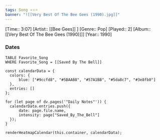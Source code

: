 ```yaml
---
tags: Song ⭐⭐⭐ 
banner: "![[Very Best Of The Bee Gees (1990).jpg]]"
---
```

[Time:: 3:07]
[Artist:: [[Bee Gees]] ]
[Genre:: Pop]
[Played:: 2]
[Album:: [[Very Best Of The Bee Gees (1990)]]]
[Year:: 1990]
### Dates
````dataview
TABLE Favorite_Song
WHERE Favorite_Song = [[Saved By The Bell]]
````

  ```dataviewjs
const calendarData = { 
	colors: { 
		blue: ["#9ccfd8", "#5BAAB8", "#57A1BB", "#5da8c7", "#3e8fb0"] 
	}, 
	entries: [] 
}; 

for (let page of dv.pages('"Daily Notes"')) { 
	calendarData.entries.push({ 
		date: page.file.name, 
		intensity: page["Saved_By_The_Bell"]
	}); 
} 

renderHeatmapCalendar(this.container, calendarData);
```
